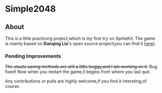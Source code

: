 # Simple2048

## About

This is a little practicing project,which is my first try on SpriteKit.
The game is mainly based on **Danqing Liu**'s open source project(you can find it [here](https://github.com/danqing/2048)).

### Pending Improvements
~~The stauts saving methods are still a little buggy,and I am working on it.~~
Bug fixed! Now when you restart the game,it begins from where you last quit.

Any contributions or pulls are highly welcome,if you find it intersting,of course.
